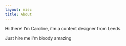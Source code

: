 ```yaml
---
layout: misc
title: About
---
```


Hi there! I’m Caroline, i'm a content designer from Leeds.

Just hire me i'm bloody amazing
